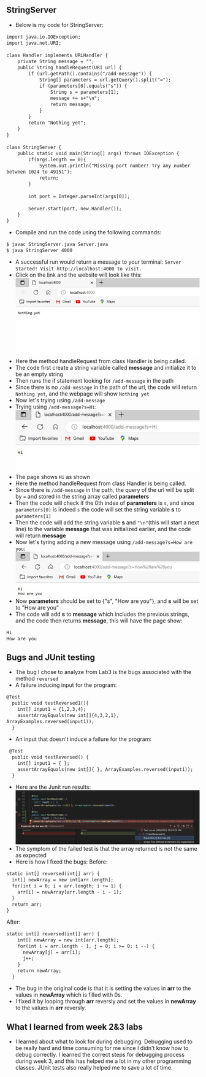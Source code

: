 ## StringServer
* Below is my code for StringServer:

```
import java.io.IOException;
import java.net.URI;

class Handler implements URLHandler {
    private String message = "";
    public String handleRequest(URI url) {
        if (url.getPath().contains("/add-message")) {
            String[] parameters = url.getQuery().split("=");
            if (parameters[0].equals("s")) {
                String s = parameters[1];
                message += s+"\n";
                return message;
            }
        }
        return "Nothing yet";
    }
}

class StringServer {
    public static void main(String[] args) throws IOException {
        if(args.length == 0){
            System.out.println("Missing port number! Try any number between 1024 to 49151");
            return;
        }

        int port = Integer.parseInt(args[0]);

        Server.start(port, new Handler());
    }
}
```

* Compile and run the code using the following commands:
```
$ javac StringServer.java Server.java
$ java StringServer 4000
```
* A successful run would return a message to your terminal: `Server Started! Visit http://localhost:4000 to visit.`
* Click on the link and the website will look like this:![Image](StringServer1.JPG)
* Here the method handleRequest from class Handler is being called.
* The code first create a string variable called **message** and initialize it to be an empty string
* Then runs the if statement looking for ```/add-message``` in the path
* Since there is no ```/add-message``` in the path of the url, the code will return ```Nothing yet```, and the webpage will show ```Nothing yet```
* Now let's trying using ```/add-message```
* Trying using ```/add-message?s=Hi```: 
![Image](StringServer2.JPG)
* The page shows ```Hi``` as shown
* Here the method handleRequest from class Handler is being called.
* Since there is ```/add-message``` in the path, the query of the url will be split by ```=``` and stored in the string array called **parameters**
* Then the code will check if the 0th index of **parameters** is ```s```, and since ```parameters[0]``` is indeed ```s``` the code will set the string variable **s** to ```parameters[1]```
* Then the code will add the string variable **s** and ```"\n"```(this will start a next line) to the variable **message** that was initialized earlier, and the code will return **message**
* Now let's tyring adding a new message using ```/add-message?s=How are you```: ![Image](StringServer3.JPG)
* Now **parameters** should be set to {"s", "How are you"}, and **s** will be set to "How are you"
* The code will add **s** to **message** which includes the previous strings, and the code then returns **message**, this will have the page show:
```
Hi
How are you
```
## Bugs and JUnit testing 
* The bug I chose to analyze from Lab3 is the bugs associated with the method ```reversed```
* A failure inducing input for the program:
```
@Test
  public void testReversed1(){
    int[] input1 = {1,2,3,4};
    assertArrayEquals(new int[]{4,3,2,1}, ArrayExamples.reversed(input1));
  }
```

* An input that doesn't induce a failure for the program:

```
 @Test
  public void testReversed() {
    int[] input1 = { };
    assertArrayEquals(new int[]{ }, ArrayExamples.reversed(input1));
  }
```

* Here are the Junit run results: ![Image](Bug1.JPG)
* The symptom of the failed test is that the array returned is not the same as expected
* Here is how I fixed the bugs:
Before:
```
static int[] reversed(int[] arr) {
  int[] newArray = new int[arr.length];
  for(int i = 0; i < arr.length; i += 1) {
    arr[i] = newArray[arr.length - i - 1];
  }
  return arr;
}
```

After:
```
static int[] reversed(int[] arr) {
    int[] newArray = new int[arr.length];
    for(int i = arr.length - 1, j = 0; i >= 0; i --) {
      newArray[j] = arr[i];
      j++;
    }
    return newArray;
  }
```

* The bug in the original code is that it is setting the values in **arr** to the values in **newArray** which is filled with 0s.
* I fixed it by looping through **arr** reversly and set the values in **newArray** to the values in **arr** reversly.
## What I learned from week 2&3 labs
* I learned about what to look for during debugging. Debugging used to be really hard and time consuming for me since I didn't know how to debug correctly. I learned the correct steps for debugging process during week 3, and this has helped me a lot in my other programming classes. JUnit tests also really helped me to save a lot of time.
